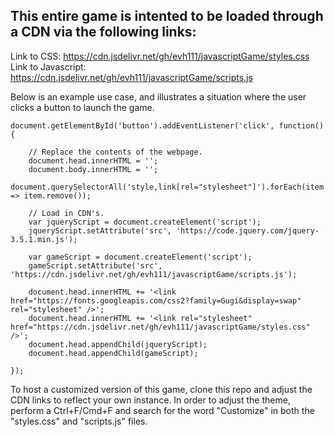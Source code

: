 ## This entire game is intented to be loaded through a CDN via the following links:

Link to CSS: https://cdn.jsdelivr.net/gh/evh111/javascriptGame/styles.css \
Link to Javascript: https://cdn.jsdelivr.net/gh/evh111/javascriptGame/scripts.js

Below is an example use case, and illustrates a situation where the user clicks a button to launch the game.
```
document.getElementById('button').addEventListener('click', function() {
	
	// Replace the contents of the webpage.
	document.head.innerHTML = '';
	document.body.innerHTML = '';
	document.querySelectorAll('style,link[rel="stylesheet"]').forEach(item => item.remove());
	
	// Load in CDN's.
	var jqueryScript = document.createElement('script');  
	jqueryScript.setAttribute('src', 'https://code.jquery.com/jquery-3.5.1.min.js');
	
	var gameScript = document.createElement('script');  
	gameScript.setAttribute('src', 'https://cdn.jsdelivr.net/gh/evh111/javascriptGame/scripts.js');
	
	document.head.innerHTML += '<link href="https://fonts.googleapis.com/css2?family=Gugi&display=swap" rel="stylesheet" />';
	document.head.innerHTML += '<link rel="stylesheet" href="https://cdn.jsdelivr.net/gh/evh111/javascriptGame/styles.css" />';
	document.head.appendChild(jqueryScript);
	document.head.appendChild(gameScript);
	
});
```
To host a customized version of this game, clone this repo and adjust the CDN links to reflect your own instance.
In order to adjust the theme, perform a Ctrl+F/Cmd+F and search for the word "Customize" in both the "styles.css" and "scripts.js" files.
